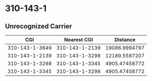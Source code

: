 # 310-143-1
## Unrecognized Carrier


| CGI | Nearest CGI | Distance |
|-----|-------------|----------|
| 310-143-1-3649 | 310-143-1-2139 | 19086.9994797 |
| 310-143-1-2139 | 310-143-1-3298 | 12189.5587207 |
| 310-143-1-3298 | 310-143-1-3345 | 4905.47458772 |
| 310-143-1-3345 | 310-143-1-3298 | 4905.47458772 |
